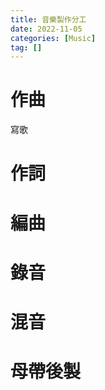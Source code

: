 ```yaml
---
title: 音樂製作分工
date: 2022-11-05
categories: [Music]
tag: []
---
```


# 作曲
寫歌

# 作詞

# 編曲

# 錄音

# 混音

# 母帶後製
